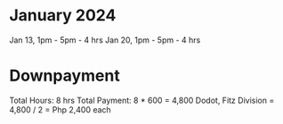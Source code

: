 # January 2024 

Jan 13, 1pm - 5pm     - 4 hrs
Jan 20, 1pm - 5pm     - 4 hrs


# Downpayment
Total Hours: 8 hrs
Total Payment: 8 * 600 = 4,800
Dodot, Fitz Division = 4,800 / 2 = Php 2,400 each


